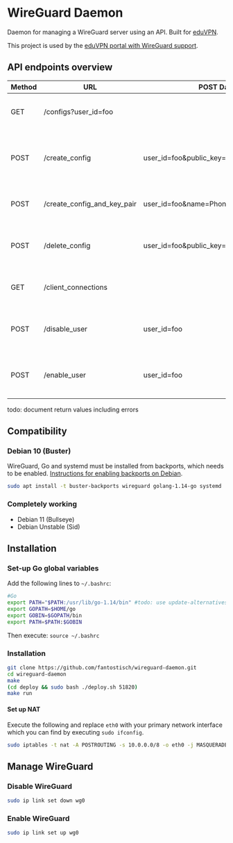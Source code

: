 # WireGuard Daemon

Daemon for managing a WireGuard server using an API.
Built for [eduVPN](https://eduvpn.org).

This project is used by the
[eduVPN portal with WireGuard support](https://github.com/fantostisch/vpn-user-portal).

## API endpoints overview

| Method | URL                         | POST Data                              | Description                                                                                                  |
|--------|-----------------------------|----------------------------------------|--------------------------------------------------------------------------------------------------------------|
| GET    | /configs?user_id=foo        |                                        | List all configs of the user. Return empty list if no configs found.                                         |
| POST   | /create_config              | user_id=foo&public_key=ABC&name=Laptop | Create client config. Creating 2 client configs with the same public key will overwrite the existing config. |
| POST   | /create_config_and_key_pair | user_id=foo&name=Phone                 | Create client config. Let the server create a public private key pair.                                       |
| POST   | /delete_config              | user_id=foo&public_key=ABC             | Delete client config. Responds config_not_found  error if config not found.                                  |
| GET    | /client_connections         |                                        | Get clients that successfully send or received a packet in the last 3 minutes.                               |
| POST   | /disable_user               | user_id=foo                            | Disable user. Responds user_already_disabled error if user is already disabled.                              |
| POST   | /enable_user                | user_id=foo                            | Enable user. Responds user_already_enabled error if user is already enabled.                                 |

todo: document return values including errors

## Compatibility

### Debian 10 (Buster)
WireGuard, Go and systemd must be installed from backports, which needs to be enabled. [Instructions for enabling backports on Debian](https://backports.debian.org/Instructions/).
```sh
sudo apt install -t buster-backports wireguard golang-1.14-go systemd
```

### Completely working
* Debian 11 (Bullseye)
* Debian Unstable (Sid)

## Installation

### Set-up Go global variables

Add the following lines to `~/.bashrc`:

```sh
#Go
export PATH="$PATH:/usr/lib/go-1.14/bin" #todo: use update-alternatives?
export GOPATH=$HOME/go
export GOBIN=$GOPATH/bin
export PATH=$PATH:$GOBIN
```

Then execute:
`source ~/.bashrc`

### Installation

```sh
git clone https://github.com/fantostisch/wireguard-daemon.git
cd wireguard-daemon
make
(cd deploy && sudo bash ./deploy.sh 51820)
make run
```

#### Set up NAT

Execute the following and replace `eth0` with your primary network interface which you can find by executing `sudo ifconfig`.
```sh
sudo iptables -t nat -A POSTROUTING -s 10.0.0.0/8 -o eth0 -j MASQUERADE
```

## Manage WireGuard

### Disable WireGuard
```sh
sudo ip link set down wg0
```

### Enable WireGuard
```sh
sudo ip link set up wg0
```
